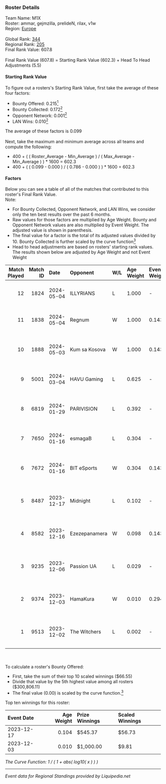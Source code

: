 ### Roster Details<br />
Team Name: M1X<br />
Roster: ammar, gejmzilla, prelideN, rilax, v1w<br />
Region: [Europe]( ../standings_europe.md)<br />
<br />
Global Rank: [344](../standings_global.md)<br />
Regional Rank: [205]( ../standings_europe.md)<br />
Final Rank Value:  607.8<br />
<br />
Final Rank Value (607.8) = Starting Rank Value (602.3) + Head To Head Adjustments (5.5)<br />

#### Starting Rank Value<br />
To figure out a rosters's Starting Rank Value, first take the average of these four factors:<br />
- Bounty Offered: 0.215[<sup>1</sup>](#table2)
- Bounty Collected: 0.172[<sup>2</sup>](#table1)
- Opponent Network: 0.001[<sup>2</sup>](#table1)
- LAN Wins: 0.010[<sup>2</sup>](#table1)

The average of these factors is 0.099<br />
<br />
Next, take the maximum and minimum average across all teams and compute the following:<br />
- 400 + ( ( Roster_Average - Min_Average ) / ( Max_Average - Min_Average ) ) * 1600 = 602.3
- 400 + ( ( 0.099 - 0.000 ) / ( 0.786 - 0.000 ) ) * 1600 = 602.3


#### Factors<br />
Below you can see a table of all of the matches that contributed to this roster's Final Rank Value.<br />
Note:<br />

- For Bounty Collected, Opponent Network, and LAN Wins, we consider only the ten best results over the past 6 months.
- Raw values for those factors are multiplied by Age Weight. Bounty and Opponent Network values are also multiplied by Event Weight. The adjusted value is shown in parenthesis.
- The final value for a factor is the total of its adjusted values divided by 10. Bounty Collected is further scaled by the curve function[<sup>3</sup>](#curveFunction)
- Head to head adjustments are based on rosters' starting rank values. The results shown below are adjusted by Age Weight and not Event Weight
<span id="table1"></span><br />


| Match Played | Match ID | Date       | Opponent      | W/L | Age Weight | Event Weight | Bounty Collected | Opponent Network | LAN Wins  | H2H Adj. | Roster                                       |
| -: | -: | :- | :- | :- | :- | :- | :- | :- | :- | -: | :- |
|           12 |     1824 | 2024-05-04 | ILLYRIANS     | L   | 1.000      | -            | -                | -                | -         |   -10.20 | ammar, gejmzilla, prelideN, rilax, v1w       |
|           11 |     1838 | 2024-05-04 | Regnum        | W   | 1.000      | 0.143        | 0.001 (0.000)    | 0.050 (0.007)    | 0 (0.000) |    16.25 | ammar, gejmzilla, prelideN, rilax, v1w       |
|           10 |     1888 | 2024-05-03 | Kum sa Kosova | W   | 1.000      | 0.143        | 0.000 (0.000)    | 0.000 (0.000)    | 0 (0.000) |     7.54 | ammar, arbnorz, gejmzilla, prelideN, rilax   |
|            9 |     5001 | 2024-03-04 | HAVU Gaming   | L   | 0.625      | -            | -                | -                | -         |    -5.86 | gejmzilla, kressy, PrelideN, rilax, v1w      |
|            8 |     6819 | 2024-01-29 | PARIVISION    | L   | 0.392      | -            | -                | -                | -         |    -1.72 | gejmzilla, PALM1, PrelideN, rilax, zur1s     |
|            7 |     7650 | 2024-01-16 | esmagaB       | L   | 0.304      | -            | -                | -                | -         |    -1.94 | Ag1l, aragornN, NOPEEj, pr, rafaxF           |
|            6 |     7672 | 2024-01-16 | BIT eSports   | W   | 0.304      | 0.143        | 0.000 (0.000)    | 0.000 (0.000)    | 0 (0.000) |     2.34 | Krimson, NinjaStyle, r1ch, RaY5ive, Z1gaZaga |
|            5 |     8487 | 2023-12-17 | Midnight      | L   | 0.102      | -            | -                | -                | -         |    -1.65 | ammar, cerber, deb0, gejmzilla, v1w          |
|            4 |     8582 | 2023-12-16 | Ezezepanamera | W   | 0.098      | 0.143        | 0.000 (0.000)    | 0.000 (0.000)    | 1 (0.098) |     0.75 | dilla, gmart1nii, MELLOWi, muLche, noaHH2    |
|            3 |     9235 | 2023-12-06 | Passion UA    | L   | 0.029      | -            | -                | -                | -         |    -0.08 | jackasmo, jambo, marat2k, s-chilla, zeRRoFIX |
|            2 |     9374 | 2023-12-03 | HamaKura      | W   | 0.010      | 0.294        | 0.000 (0.000)    | 0.000 (0.000)    | 0 (0.000) |     0.07 | ammar, cerber, deb0, gejmzilla, v1w          |
|            1 |     9513 | 2023-12-02 | The Witchers  | L   | 0.002      | -            | -                | -                | -         |    -0.02 | fear, Sdaim, smooya, soulfly, synyx          |

<br />
<span id="table2"></span><br />
To calculate a roster's Bounty Offered:<br />

- First, take the sum of their top 10 scaled winnings ($66.55)
- Divide that value by the 5th highest value among all rosters ($300,806.11)
- The final value (0.00) is scaled by the curve function.[<sup>3</sup>](#curveFunction)

Top ten winnings for this roster:<br />

| Event Date | Age Weight | Prize Winnings | Scaled Winnings |
| :- | -: | :- | :- |
| 2023-12-17 |      0.104 | $545.37        | $56.73          |
| 2023-12-03 |      0.010 | $1,000.00      | $9.81           |


<span id="curveFunction"></span>_The Curve Function: 1 / ( 1 + abs( log10( x ) ) )_<br />

---
_Event data for Regional Standings provided by Liquipedia.net_<br />
